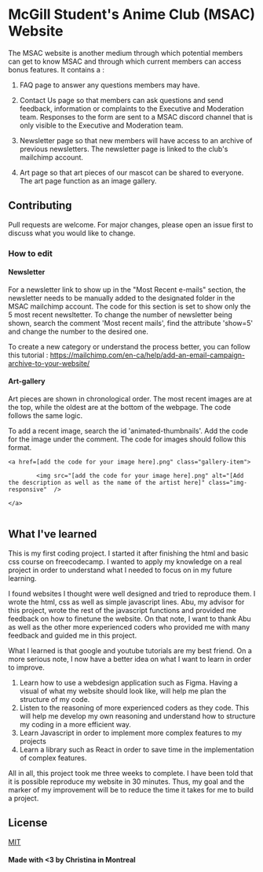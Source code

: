 # McGill Student's Anime Club (MSAC) Website

The MSAC website is another medium through which potential members can get to know MSAC and through which current members can access bonus features.  It contains a :

1. FAQ page to answer any questions members may have. 

2. Contact Us page so that members can ask questions and send feedback, information or complaints to the Executive and Moderation team. Responses to the form are sent to a MSAC discord channel that is only visible to the Executive and Moderation team. 

3. Newsletter page so that new members will have access to an archive of previous newsletters. The newsletter page is linked to the club's mailchimp account.

4. Art page so that art pieces of our mascot can be shared to everyone. The art page function as an image gallery.




## Contributing
Pull requests are welcome. For major changes, please open an issue first to discuss what you would like to change. 


### How to edit 
#### Newsletter
For a newsletter link to show up in the "Most Recent e-mails" section, the newsletter needs to be manually added to the designated folder in the MSAC mailchimp account. The code for this section is set to show only the 5 most recent newsltetter. To change the number of newsletter being shown, search the comment 'Most recent mails', find the attribute 'show=5' and change the number to the desired one.

To create a new category or understand the process better, you can follow this tutorial : https://mailchimp.com/en-ca/help/add-an-email-campaign-archive-to-your-website/ 


#### Art-gallery
Art pieces are shown in chronological order. The most recent images are at the top, while the oldest are at the bottom of the webpage. The code follows the same logic. 

To add a recent image, search the id 'animated-thumbnails'. Add the code for the image under the comment. The code for images should follow this format. 

```
<a href=[add the code for your image here].png" class="gallery-item">  
        
        <img src="[add the code for your image here].png" alt="[Add the description as well as the name of the artist here]" class="img-responsive"  />
    
</a>  
    
```


## What I've learned 

This is my first coding project. I started it after finishing the html and basic css course on freecodecamp. I wanted to apply my knowledge on a real project in order to understand what I needed to focus on in my future learning.

I found websites I thought were well designed and tried to reproduce them. I wrote the html, css as well as simple javascript lines. Abu, my advisor for this project, wrote the rest of the javascript functions and provided me feedback on how to finetune the website. On that note, I want to thank Abu as well as the other more experienced coders who provided me with many feedback and guided me in this project.  

What I learned is that google and youtube tutorials are my best friend. On a more serious note, I now have a better idea on what I want to learn in order to improve.

1. Learn how to use a webdesign application such as Figma. Having a visual of what my website should look like, will help me plan the structure of my code.
2. Listen to the reasoning of more experienced coders as they code. This will help me develop my own reasoning and understand how to structure my coding in a more efficient way.
3. Learn Javascript in order to implement more complex features to my projects
4. Learn a library such as React in order to save time in the implementation of complex features.

All in all, this project took me three weeks to complete. I have been told that it is possible reproduce my website in 30 minutes. Thus, my goal and the marker of my improvement will be to reduce the time it takes for me to build a project.  


## License
[MIT](https://choosealicense.com/licenses/mit/)

#### Made with <3 by Christina in Montreal
